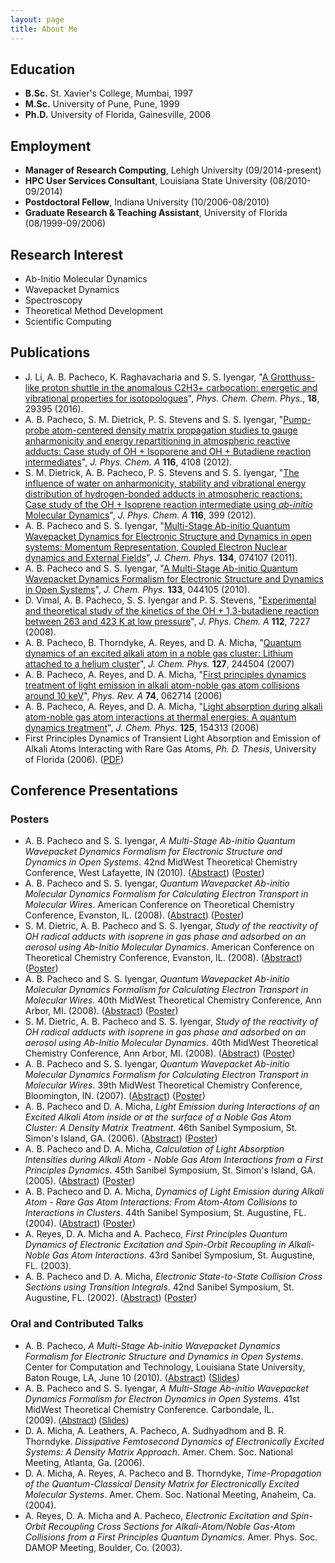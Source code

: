```yaml
---
layout: page
title: About Me
--- 
```


## Education
 * __B.Sc.__ St. Xavier's College, Mumbai, 1997
 * __M.Sc.__ University of Pune, Pune, 1999
 * __Ph.D.__ University of Florida, Gainesville, 2006


## Employment
 * __Manager of Research Computing__, Lehigh University (09/2014-present)
 * __HPC User Services Consultant__, Louisiana State University (08/2010-09/2014)
 * __Postdoctoral Fellow__, Indiana University (10/2006-08/2010)
 * __Graduate Research &amp; Teaching Assistant__, University of Florida (08/1999-09/2006)
	
## Research Interest
 * Ab-Initio Molecular Dynamics
 * Wavepacket Dynamics
 * Spectroscopy
 * Theoretical Method Development
 * Scientific Computing
	
## Publications
 * J. Li, A. B. Pacheco, K. Raghavacharia and S. S. Iyengar, "[A Grotthuss-like proton shuttle in the anomalous C2H3+ carbocation: energetic and vibrational properties for isotopologues](http://pubs.rsc.org/-/content/articlelanding/2016/cp/c6cp04450f#!divAbstract)", _Phys. Chem. Chem. Phys._, __18__, 29395 (2016).  
 * A. B. Pacheco, S. M. Dietrick, P. S. Stevens and S. S. Iyengar, "<a href="http://pubs.acs.org/doi/abs/10.1021/jp212330e">Pump-probe atom-centered density matrix propagation studies to gauge anharmonicity and energy repartitioning in atmospheric reactive adducts: Case study of OH + Isoporene and OH + Butadiene reaction intermediates</a>", <em>J. Phys. Chem. A</em> <strong>116</strong>, 4108 (2012).
 * S. M. Dietrick, A. B. Pacheco, P. S. Stevens and S. S. Iyengar, "<a href="http://pubs.acs.org/doi/abs/10.1021/jp204511v">The influence of water on anharmonicity, stability and vibrational energy distribution of hydrogen-bonded adducts in atmospheric reactions: Case study of the OH + Isoprene reaction intermediate using <i>ab-initio</i> Molecular Dynamics</a>", <em> J. Phys. Chem. A</em> <strong>116</strong>, 399 (2012).
 * A. B. Pacheco and S. S. Iyengar, "<a href="https://doi.org/10.1063/1.3534797">Multi-Stage Ab-initio Quantum Wavepacket Dynamics for Electronic Structure and Dynamics in open systems: Momentum Representation, Coupled Electron Nuclear dynamics and External Fields</a>", <em>J. Chem. Phys.</em> <strong> 134</strong>, 074107 (2011).
 * A. B. Pacheco and S. S. Iyengar, "<a href="https://doi.org/10.1063/1.3463798">A Multi-Stage Ab-initio Quantum Wavepacket Dynamics Formalism for Electronic Structure and Dynamics in Open Systems</a>", <em>J. Chem. Phys.</em> <strong>133</strong>, 044105 (2010).
 * D. Vimal, A. B. Pacheco, S. S. Iyengar and P. S. Stevens, "<a href="http://pubs.acs.org/doi/abs/10.1021/jp8003882">Experimental and theoretical study of the kinetics of the OH + 1,3-butadiene reaction between 263 and 423 K at low pressure</a>", <em>J. Phys. Chem. A</em> <strong>112</strong>, 7227 (2008).
 * A. B. Pacheco, B. Thorndyke, A. Reyes, and D. A. Micha, "<a href="https://doi.org/10.1063/1.2813889">Quantum dynamics of an excited alkali atom in a noble gas cluster: Lithium attached to a helium cluster</a>", <em>J. Chem. Phys.</em> <strong>127</strong>, 244504 (2007)
 * A. B. Pacheco, A. Reyes, and D. A. Micha, "<a href="http://pra.aps.org/abstract/PRA/v74/i6/e062714">First principles dynamics treatment of light emission in alkali atom-noble gas atom collisions around 10 keV</a>", <em>Phys. Rev. A</em> <strong>74</strong>, 062714 (2006)
 * A. B. Pacheco, A. Reyes, and D. A. Micha, "<a href="https://doi.org/10.1063/1.2357956">Light absorption during alkali atom-noble gas atom interactions at thermal energies: A quantum dynamics treatment</a>", <em>J. Chem. Phys.</em> <strong>125</strong>, 154313 (2006)
 * First Principles Dynamics of Transient Light Absorption and Emission of Alkali Atoms Interacting with Rare Gas Atoms, <i>Ph. D. Thesis</i>, University of Florida (2006). (<a href="https://docs.google.com/open?id=0B8JfYfXf7hnhY2Y4YWY2ZWMtNDQ4ZS00YTg0LWE1NzgtOTQ3OGQzMzRlYjA5">PDF</a>)

## Conference Presentations
### Posters
 * A. B. Pacheco and S. S. Iyengar, <i>A Multi-Stage Ab-initio Quantum Wavepacket Dynamics Formalism for Electronic Structure and Dynamics in Open Systems</i>. 42nd MidWest Theoretical Chemistry Conference, West Lafayette, IN (2010). (<a href="https://docs.google.com/open?id=0B8JfYfXf7hnhYTI2ZGZkNjktZGNkMC00NmQ0LTgyOTAtMGJjYTMxZWNlMTFl">Abstract</a>) (<a href="https://docs.google.com/open?id=0B8JfYfXf7hnhMWI3MDk1NWYtNTQzYi00NDUzLWI5ZjYtMDlhODk5YzJlM2Iw">Poster</a>)
 * A. B. Pacheco and S. S. Iyengar, <i>Quantum Wavepacket Ab-initio Molecular Dynamics Formalism for Calculating Electron Transport in Molecular Wires</i>. American Conference on Theoretical Chemistry Conference, Evanston, IL. (2008). (<a href="https://docs.google.com/open?id=0B8JfYfXf7hnhZDdmMjUyOGQtZDA1ZS00ZWVkLTg1YTAtMGRkMTU5OGZjNTMx">Abstract</a>) (<a href="https://docs.google.com/open?id=0B8JfYfXf7hnhNWJlOWJhMjgtZWIzNS00Nzg2LWE0NDMtYWY5NzVkMzlmODcx">Poster</a>)
 * S. M. Dietric, A. B. Pacheco and S. S. Iyengar, <i>Study of the reactivity of OH radical adducts with isoprene in gas phase and adsorbed on an aerosol using Ab-Initio Molecular Dynamics</i>. American Conference on Theoretical Chemistry Conference, Evanston, IL. (2008). (<a href="https://docs.google.com/open?id=0B8JfYfXf7hnhNmRlMWEzOTUtMzZhMi00ZjkyLWI4OGMtYmIyZTE4NGVjNGNh">Abstract</a>) (<a href="https://docs.google.com/open?id=0B8JfYfXf7hnhZDU1NjkyNTMtZGVmZi00YWU3LWJiMzYtYzdkYzk0YzlhNTQy">Poster</a>)
 * A. B. Pacheco and S. S. Iyengar, <i>Quantum Wavepacket Ab-initio Molecular Dynamics Formalism for Calculating Electron Transport in Molecular Wires</i>. 40th MidWest Theoretical Chemistry Conference, Ann Arbor, MI. (2008). (<a href="https://docs.google.com/open?id=0B8JfYfXf7hnhZDdmMjUyOGQtZDA1ZS00ZWVkLTg1YTAtMGRkMTU5OGZjNTMx">Abstract</a>) (<a href="https://docs.google.com/open?id=0B8JfYfXf7hnhNWJlOWJhMjgtZWIzNS00Nzg2LWE0NDMtYWY5NzVkMzlmODcx">Poster</a>)
 * S. M. Dietric, A. B. Pacheco and S. S. Iyengar, <i>Study of the reactivity of OH radical adducts with isoprene in gas phase and adsorbed on an aerosol using Ab-Initio Molecular Dynamics</i>.&nbsp;40th MidWest Theoretical Chemistry Conference, Ann Arbor, MI. (2008). (<a href="https://docs.google.com/open?id=0B8JfYfXf7hnhNmRlMWEzOTUtMzZhMi00ZjkyLWI4OGMtYmIyZTE4NGVjNGNh">Abstract</a>) (<a href="https://docs.google.com/open?id=0B8JfYfXf7hnhZDU1NjkyNTMtZGVmZi00YWU3LWJiMzYtYzdkYzk0YzlhNTQy">Poster</a>)
 * A. B. Pacheco and S. S. Iyengar, <i>Quantum Wavepacket Ab-initio Molecular Dynamics Formalism for Calculating Electron Transport in Molecular Wires</i>. 39th MidWest Theoretical Chemistry Conference, Bloomington, IN. (2007). (<a href="https://docs.google.com/open?id=0B8JfYfXf7hnhMTAzMDZjMTgtMWY2NC00OGY0LWEyNDItZDllZmI3MTk3Mzdl">Abstract</a>) (<a href="https://docs.google.com/open?id=0B8JfYfXf7hnhMWJmMTZjNGItMjkyNi00OTNmLTgxM2MtYTgwZmM3OTI3MTNi">Poster</a>)
 * A. B. Pacheco and D. A. Micha, <i>Light Emission during Interactions of an Excited Alkali Atom inside or at the surface of a Noble Gas Atom Cluster: A Density Matrix Treatment</i>. 46th Sanibel Symposium, St. Simon's Island, GA. (2006). (<a href="https://docs.google.com/open?id=0B8JfYfXf7hnhZDliMDhkYzctMzU1Ny00YTdkLThjZjMtYjIxY2M3OGEyNTY4">Abstract</a>) (<a href="https://docs.google.com/open?id=0B8JfYfXf7hnhZDA3MjFiOGYtMTMxOS00ZmZlLTkyMjMtOTUzMjM0NzU2N2Qz">Poster</a>)
 * A. B. Pacheco and D. A. Micha, <i>Calculation of Light Absorption Intensities during Alkali Atom - Noble Gas Atom Interactions from a First Principles Dynamics</i>. 45th Sanibel Symposium, St. Simon's Island, GA. (2005). (<a href="https://docs.google.com/open?id=0B8JfYfXf7hnhY2RhYmU3MjgtODgxNi00ZGNhLTg0NTYtMzc5YzUwYjM2OGMz">Abstract</a>) (<a href="https://docs.google.com/open?id=0B8JfYfXf7hnhZmYwOTAxYWUtMTE4Zi00NWRhLWI3MzctMzFiZTA3ZjhiYWQ4">Poster</a>)
 * A. B. Pacheco and D. A. Micha, <i>Dynamics of Light Emission during Alkali Atom - Rare Gas Atom Interactions: From Atom-Atom Collisions to Interactions in Clusters</i>. 44th Sanibel Symposium, St. Augustine, FL. (2004). (<a href="https://docs.google.com/open?id=0B8JfYfXf7hnhMGIwMTkzMmQtODY2Ni00ZTA1LWFjZWYtNThlYjc4ZWE1YjU2">Abstract</a>) (<a href="https://docs.google.com/open?id=0B8JfYfXf7hnhNGUyNzliMDAtZDJmNC00NDg4LWI1MjAtMTY3OWRlYjNiNTk5">Poster</a>)
 * A. Reyes, D. A. Micha and A. Pacheco, <i>First Principles Quantum Dynamics of Electronic Excitation and Spin-Orbit Recoupling in Alkali-Noble Gas Atom Interactions</i>. 43rd Sanibel Symposium, St. Augustine, FL. (2003).
 * A. B. Pacheco and D. A. Micha, <i>Electronic State-to-State Collision Cross Sections using Transition Integrals</i>. 42nd Sanibel Symposium, St. Augustine, FL. (2002). (<a href="https://docs.google.com/open?id=0B8JfYfXf7hnhOWUyMmIwZjAtY2U0Mi00NzBkLWIwZDItMDJhZmY3MjJkYWQx">Abstract</a>) (<a href="https://docs.google.com/open?id=0B8JfYfXf7hnhMWNlMWQyMDctZjllNS00NzllLWEzMTMtNzk5NzU5NGRhNDJh">Poster</a>)

### Oral and Contributed Talks
 * A. B. Pacheco,&nbsp;<i>A Multi-Stage Ab-initio Wavepacket Dynamics Formalism for Electronic Structure and Dynamics in Open Systems</i>. Center for Computation and Technology, Louisiana State University, Baton Rouge, LA, June 10 (2010). (<a href="https://docs.google.com/open?id=0B8JfYfXf7hnhMDgzNzBjMDktY2Y4OC00NmViLTgyNjEtYWRmN2JhNjUwODBj">Abstract</a>) (<a href="https://docs.google.com/open?id=0B8JfYfXf7hnhODZkN2QxYTQtYmJiNi00ZjQ0LWIwOTAtYWVmNjlkZTY4YWE3">Slides</a>)
 * A. B. Pacheco and S. S. Iyengar, <i>A Multi-Stage Ab-initio Wavepacket Dynamics Formalism for Electron Dynamics in Open Systems</i>. 41st MidWest Theoretical Chemistry Conference. Carbondale, IL. (2009).</span><span style="font-family:verdana,sans-serif">&nbsp;(<a href="https://docs.google.com/open?id=0B8JfYfXf7hnhMmRlZDI4NWYtNDNjNy00MmYwLTg3MGItZjViNjk4ZmY3NGE4">Abstract</a>) (<a href="https://docs.google.com/open?id=0B8JfYfXf7hnhNzNjNmY0MzItMjZjZi00YmVhLTk3MDAtMzVjYmFjZWE4Y2Q4">Slides</a>)
 * D. A. Micha, A. Leathers, A. Pacheco, A. Sudhyadhom and B. R. Thorndyke. <i>Dissipative Femtosecond Dynamics of Electronically Excited Systems: A Density Matrix Approach</i>. Amer. Chem. Soc. National Meeting, Atlanta, Ga. (2006).
 * D. A. Micha, A. Reyes, A. Pacheco and B. Thorndyke, <i>Time-Propagation of the Quantum-Classical Density Matrix for Electronically Excited Molecular Systems</i>. Amer. Chem. Soc. National Meeting, Anaheim, Ca. (2004).
 * A. Reyes, D. A. Micha and A. Pacheco, <i>Electronic Excitation and Spin-Orbit Recoupling Cross Sections for Alkali-Atom/Noble Gas-Atom Collisions from a First Principles Quantum Dynamics</i>. Amer. Phys. Soc. DAMOP Meeting, Boulder, Co. (2003).
  
